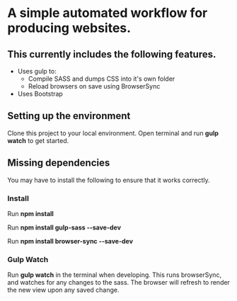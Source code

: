 # A simple automated workflow for producing websites.

## This currently includes the following features.

- Uses gulp to:
  - Compile SASS and dumps CSS into it's own folder
  - Reload browsers on save using BrowserSync
- Uses Bootstrap

## Setting up the environment

Clone this project to your local environment.
Open terminal and run **gulp watch** to get started.

## Missing dependencies

You may have to install the following to ensure that it works correctly.

### Install
Run **npm install**

Run **npm install gulp-sass --save-dev**

Run **npm install browser-sync --save-dev**

### Gulp Watch

Run **gulp watch** in the terminal when developing. This runs browserSync, and watches for any changes to the sass.
The browser will refresh to render the new view upon any saved change.

